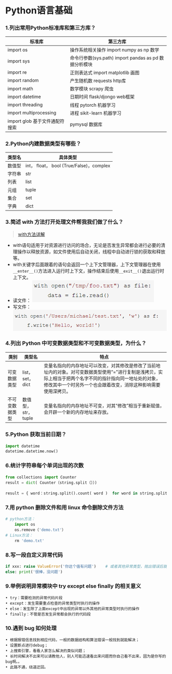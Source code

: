 # Python语言基础

### 1.列出常用Python标准库和第三方库？

标准库		 | 第三方库	
------------ | ------------
import os	 | 操作系统相关操作	import numpy as np	数学
import sys	 | 命令行参数(sys.path)	import pandas as pd	数据分析模块
import re	 | 正则表达式	import matplotlib	画图
import random	 | 产生随机数	requests	http库
import math	 | 数学模块	scrapy 	爬虫
import datetime	 | 日期时间	flask/djongo	web框架
import threading	 | 线程	pytorch	机器学习
import multiprocessing	 | 进程	sikit-learn	机器学习
import glob	基于文件通配符搜索	 | pymysql	数据库

### 2.Python内建数据类型有哪些？
类型名		 | 具体类型	
------------ | ------------
数值型	 | int， float， bool (True/False)，complex
字符串	 | str
列表	 | list
元组	 | tuple
集合	 | set
字典	 | dict

### 3.简述 with 方法打开处理文件帮我我们做了什么？
> [with方法详解](https://www.ibm.com/developerworks/cn/opensource/os-cn-pythonwith/)

* with语句适用于对资源进行访问的场合，无论是否发生异常都会进行必要的清理操作以释放资源，如文件使用后自动关闭，线程中自动进行锁的获取和释放等。
* with关键字后面跟着的语句会返回一个上下文管理器，上下文管理器在使用```__enter__()```方法进入运行时上下文，操作结束后使用```__exit__()```退出运行时上下文。
* 读文件：
![read_file](180_Q%26A/images/read_file.png)
* 写文件：
![write_file](180_Q%26A/images/write_file.png)


### 4.列出 Python 中可变数据类型和不可变数据类型，为什么？
  类别		 | 类型名		| 特点	
------------ | ------------ | ------------
可变数据类型	 |  list，set， dict	 | 变量名指向的内存地址可以改变，对其修改是修改了当前地址内的对象。对可变数据类型使用“=”进行复制是浅拷贝，实际上相当于把两个名字不同的指针指向同一地址处的对象，修改其中一个时另外一个也会跟着改变，消除这种影响需要使用深拷贝。
不可变数据类型 | 	数值型，str，tuple | 	变量名指向的内存地址不可变，对其“修改”相当于重新赋值，会开辟一个新的内存地址来存放。

### 5.Python 获取当前日期？
```python
import datetime
datetime.datetime.now()
```

### 6.统计字符串每个单词出现的次数
```python
from collections import Counter
result = dict( Counter（string.split（））)

result = { word：string.split().count( word )  for word in string.split（）}
```

### 7.用 python 删除文件和用 linux 命令删除文件方法
```python
# python方法：
	import os
	os.remove（'demo.txt'）
# Linux方法：
	rm 'demo.txt'
```
	
### 8.写一段自定义异常代码
```python
if xxx: raise ValueError('你这个值有问题')    # 或者其他异常类型，抛出错误后就不会执行下面的语句了
else: print('很棒，没问题')
```

### 9.举例说明异常模块中 try except else finally 的相关意义
	• try：需要检测的异常代码片段
	• except：发生需要重点检查的异常类型时执行的操作
	• else：发生除了上面except中出现的异常以外其他的异常类型时执行的操作
	• finally：不管是否发生异常都会执行的代码段

### 10.遇到 bug 如何处理
	• 根据报错信息找到相应代码，一般的数据结构和算法错误一般找到就能解决；
	• 设置断点进行debug；
	• 上搜索引擎，看看人家怎么解决的类似问题；
	• 长时间解决不出来可以请教他人，别人可能迅速看出来问题而你自己看不出来，因为是你写的bug啊。。
	• 此路不通，绕道迂回。
